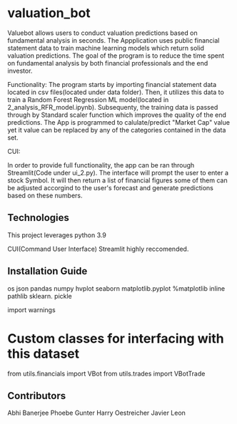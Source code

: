 # valuation_bot

Valuebot allows users to conduct valuation predictions based on fundamental analysis  in seconds. 
The Appplication uses public financial statement data to train  machine learning models which return solid valuation  predictions. The goal of the program is to reduce the time spent on fundamental analysis by both financial professionals and the end investor. 
 
Functionality:
The program starts by importing financial statement data located in csv files(located under data folder). Then, it utilizes this data to train a Random Forest Regression ML model(located in 2_analysis_RFR_model.ipynb). Subsequenty, the training data is passed through by Standard scaler function which improves the quality of the end predictions. The App is programmed to calulate/predict "Market Cap" value yet it value can be replaced by any of the categories contained in the data set.  

CUI:

In order to provide full functionality, the app can be ran through Streamlit(Code under ui_2.py). The interface will prompt the user to enter a stock Symbol. It will then return a list of financial figures some of them can be adjusted accorgind to the user's forecast and generate predictions based on these numbers.


## Technologies

This project leverages python 3.9

CUI(Command User Interface) Streamlit highly reccomended.  


## Installation Guide

os
json
pandas 
numpy 
hvplot
seaborn
matplotlib.pyplot
%matplotlib inline
pathlib
sklearn.
pickle 

import warnings
# Custom classes for interfacing with this dataset
from utils.financials import VBot
from utils.trades import VBotTrade


## Contributors

Abhi Banerjee
Phoebe Gunter
Harry Oestreicher
Javier Leon
